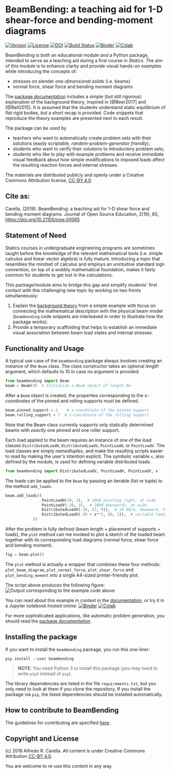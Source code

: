# BeamBending: a teaching aid for 1-D shear-force and bending-moment diagrams

[![Version](https://img.shields.io/badge/version-1.0.1-blue.svg)](https://github.com/alfredocarella/simplebendingpractice/releases/tag/1.0.1)
[![License](https://img.shields.io/badge/license-CC--BY%204.0-lightgrey.svg)](https://github.com/alfredocarella/simplebendingpractice/raw/master/LICENSE)
[![DOI](https://jose.theoj.org/papers/10.21105/jose.00065/status.svg)](https://doi.org/10.21105/jose.00065)
[![Build Status](https://travis-ci.com/alfredocarella/simplebendingpractice.svg?branch=master)](https://travis-ci.com/alfredocarella/simplebendingpractice)
[![Binder](https://mybinder.org/badge_logo.svg)](https://mybinder.org/v2/gh/alfredocarella/simplebendingpractice/master?filepath=simple_demo.ipynb)
[![Colab](https://colab.research.google.com/assets/colab-badge.svg)](https://colab.research.google.com/github/alfredocarella/simplebendingpractice/blob/master/simple_demo.ipynb)

BeamBending is _both_ an educational module _and_ a Python package, intended to serve as a teaching aid during a first course in _Statics_.
The aim of this module is to enhance clarity and provide visual hands-on examples while introducing the concepts of:
* stresses on slender _one-dimensional_ solids (i.e. beams)
* normal force, shear force and bending moment diagrams

The [package documentation](https://alfredocarella.github.io/simplebendingpractice/) includes a simple (but still rigorous) explanation of the background theory, inspired in [@Beer2017] and [@Bell2015].
It is assumed that the students understand static equilibrium of flat rigid bodies, but a short recap is provided.
Code snippets that reproduce the theory examples are presented next to each result.

The package can be used by
* teachers who want to automatically create problem sets with their solutions (easily scriptable, _random-problem-generator friendly_);
* students who want to verify their solutions to introductory problem sets;
* students who like to play with example problems and receive immediate visual feedback about how simple modifications to imposed loads affect the resulting reaction forces and internal stresses.

The materials are distributed publicly and openly under a Creative Commons Attribution license, [CC-BY 4.0](https://creativecommons.org/licenses/by/4.0/)


## Cite as:

Carella, (2019). BeamBending: a teaching aid for 1-D shear force and bending moment diagrams. Journal of Open Source Education, 2(19), 65, https://doi.org/10.21105/jose.00065


## Statement of Need

Statics courses in undergraduate engineering programs are sometimes taught before the knowledge of the relevant mathematical tools (i.e. simple calculus and linear vector algebra) is fully mature.
Introducing a topic that resembles the mindset of calculus and employs an unintuitive standard sign convention, on top of a wobbly mathematical foundation, makes it fairly common for students to get lost in the calculations.

This package/module aims to bridge this gap and simplify students' first contact with this challenging new topic by working on two fronts simultaneously:
1. Explain the [background theory](https://alfredocarella.github.io/simplebendingpractice/background.html) from a simple example with focus on connecting the mathematical description with the physical beam model (`beambending` code snippets are interleaved in order to illustrate how the package works).
2. Provide a temporary scaffolding that helps to establish an immediate visual association between beam load states and internal stresses.


## Functionality and Usage

A typical use case of the `beambending` package always involves creating an instance of the `Beam` class. The class constructor takes an optional _length_ argument, which defaults to 10 in case no argument is provided.

```python
from beambending import Beam
beam = Beam(9)  # Initialize a Beam object of length 9m
```

After a `Beam` object is created, the properties corresponding to the x-coordinates of the pinned and rolling supports must be defined.

```python
beam.pinned_support = 2    # x-coordinate of the pinned support
beam.rolling_support = 7  # x-coordinate of the rolling support
```

Note that the Beam class currently supports only statically determined beams with _exactly_ one pinned and one roller support.

Each load applied to the beam requires an instance of one of the load classes `DistributedLoadH`, `DistributedLoadV`, `PointLoadH`, or `PointLoadV`.
The load classes are simply _namedtuples_, and make the resulting scripts easier to read by making the user's intention explicit.
The symbolic variable `x`, also defined by the module, is used for defining variable distributed loads.

```python
from beambending import DistributedLoadV, PointLoadH, PointLoadV, x
```

The loads can be applied to the `Beam` by passing an iterable (list or tuple) to the method `add_loads`.

```python
beam.add_loads((
                PointLoadH(10, 3),  # 10kN pointing right, at x=3m
                PointLoadV(-20, 3),  # 20kN downwards, at x=3m
                DistributedLoadV(-10, (3, 9)),  # 10 kN/m, downward, for 3m <= x <= 9m
                DistributedLoadV(-20 + x**2, (0, 2)),  # variable load, for 0m <= x <= 2m
            ))
```

After the problem is fully defined (beam length + placement of supports + loads), the `plot` method can me invoked to plot a sketch of the loaded beam together with its corresponding load diagrams (normal force, shear force and bending moment).

```python
fig = beam.plot()
```

The `plot` method is actually a wrapper that combines these four methods: `plot_beam_diagram`, `plot_normal_force`, `plot_shear_force` and `plot_bending_moment` into a single A4-sized printer-friendly plot.

The script above produces the following figure:
![Output corresponding to the example code above](https://github.com/alfredocarella/simplebendingpractice/raw/master/examples/example_1.png)

You can read about this example in context in the [documentation](https://alfredocarella.github.io/simplebendingpractice/examples/example_1.html), or try it in a Jupyter notebook hosted online: [![Binder](https://mybinder.org/badge_logo.svg)](https://mybinder.org/v2/gh/alfredocarella/simplebendingpractice/master?filepath=simple_demo.ipynb) [![Colab](https://colab.research.google.com/assets/colab-badge.svg)](https://colab.research.google.com/github/alfredocarella/simplebendingpractice/blob/master/simple_demo.ipynb)

For more sophisticated applications, like automatic problem generation, you should read the [package documentation](https://alfredocarella.github.io/simplebendingpractice/reference.html).



## Installing the package

If you want to install the `beambending` package, you run this one-liner:

```shell
pip install --user beambending
```

> **NOTE**: You need Python 3 to install this package (you may need to write `pip3` instead of `pip`).

The library dependencies are listed in the file `requirements.txt`, but you only need to look at them if you clone the repository.
If you install the package via `pip`, the listed dependencies should be installed automatically.


## How to contribute to BeamBending

The guidelines for contributing are specified [here](https://github.com/alfredocarella/simplebendingpractice/blob/master/CONTRIBUTING.md).

## Copyright and License

(c) 2018 Alfredo R. Carella. All content is under Creative Commons Attribution [CC-BY 4.0](https://creativecommons.org/licenses/by/4.0/legalcode.txt).

You are welcome to re-use this content in any way.
